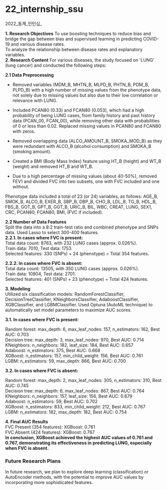 # 22_internship_ssu
2022_동계_인턴십_

**1. Research Objectives**
To use boosting techniques to reduce bias and bridge the gap between bias and supervised learning in predicting COVID-19 and various disease rates.  
To analyze the relationship between disease rates and explanatory variables.  
**2. Research Content**
For various diseases, the study focused on 'LUNG' (lung cancer) and conducted the following steps:  

**2.1 Data Preprocessing**
- Removed variables (MDM_B, MHTN_B, MLPD_B, PHTN_B, PDM_B, PLPD_B) with a high number of missing values from the phenotype data, not solely due to missing values but also due to their low correlation or relevance with LUNG.  

- Included PCAN80 (0.33) and FCAN80 (0.053), which had a high probability of being LUNG cases, from family history and past history data (PCAN_00, FCAN_00), while removing other data with probabilities of 0 or less than 0.02. Replaced missing values in PCAN80 and FCAN80 with zeros.  

- Removed overlapping data (ALCO_AMOUNT_B, SMOKA_MOD_B) as they were redundant with ALCO_B (alcohol consumption) and SMOKA_B (smoking amount).

- Created a BMI (Body Mass Index) feature using HT_B (height) and WT_B (weight) and removed HT_B and WT_B.  
- Due to a high percentage of missing values (about 40-50%), removed FEV1 and divided FVC into two subsets, one with FVC included and one without.  

Phenotype data included a total of 23 (or 24) variables, as follows:
AGE_B, SMOK_B, ALCO_B, EXER_B, SBP_B, DBP_B, CHO_B, LDL_B, TG_B, HDL_B, FBS_B, GOT_B, GPT_B, GGT_B, URIC_B, BIL, WBC, CREAT, LUNG, SEX1, CRC, PCAN80, FCAN80, BMI, (FVC if included).

**2.2 Number of Data Features**  
Split the data into a 8:2 train-test ratio and combined phenotype and SNPs data. Used Lasso to select 300-400 features.   
**2.2.1. In cases where FVC is present:**   
Total data count: 8763, with 232 LUNG cases (approx. 0.026%).   
Train data: 7010, Test data: 1753.   
Selected features: 330 (SNPs) + 24 (phenotype) = Total 354 features.    

**2.2.2. In cases where FVC is absent:**    
Total data count: 13505, with 350 LUNG cases (approx. 0.026%).     
Train data: 10804, Test data: 2701.      
Selected features: 401 (SNPs) + 23 (phenotype) = Total 424 features.        

**3. Modeling**      
Utilized six classification models: RandomForestClassifier, DecisionTreeClassifier, KNeighborsClassifier, AdaboostClassifier, XGBClassifier, and LGBMClassifier. Used Optuna (AutoML technique) to automatically set model parameters to maximize AUC scores.    

**3.1. In cases where FVC is present:**   

Random forest: max_depth: 6, max_leaf_nodes: 157, n_estimators: 162, Best AUC: 0.703    
Decision tree: max_depth: 3, max_leaf_nodes: 970, Best AUC: 0.714    
KNeighbors: n_neighbors: 182, leaf_size: 184, Best AUC: 0.657    
Adaboost: n_estimators: 375, Best AUC: 0.668    
XGBoost: n_estimators: 157, min_child_weight: 156, Best AUC: 0.761    
LGBM: n_estimators: 59, max_depth: 866, Best AUC: 0.700     
     
**3.2. In cases where FVC is absent:**    
   
Random forest: max_depth: 2, max_leaf_nodes: 305, n_estimators: 310, Best AUC: 0.745    
Decision tree: max_depth: 6, max_leaf_nodes: 867, Best AUC: 0.764     
KNeighbors: n_neighbors: 157, leaf_size: 156, Best AUC: 0.679     
Adaboost: n_estimators: 59, Best AUC: 0.702     
XGBoost: n_estimators: 833, min_child_weight: 212, Best AUC: 0.767     
LGBM: n_estimators: 182, max_depth: 182, Best AUC: 0.754     

**4. Final AUC Results**    
FVC Present (354 features): XGBoost: 0.761     
FVC Absent (424 features): XGBoost: 0.767     
**In conclusion, XGBoost achieved the highest AUC values of 0.761 and 0.767, demonstrating its effectiveness in predicting LUNG, especially when FVC is absent.**   

### Future Research Plans   
In future research, we plan to explore deep learning (classification) or AutoEncoder methods, with the potential to improve AUC values by incorporating more sophisticated features.
